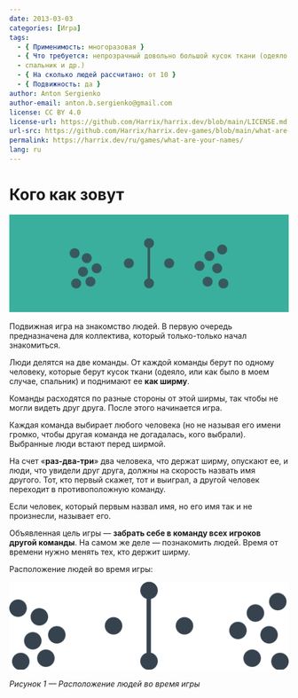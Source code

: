 ```yaml
---
date: 2013-03-03
categories: [Игра]
tags:
  - { Применимость: многоразовая }
  - { Что требуется: непрозрачный довольно большой кусок ткани (одеяло }
  - спальник и др.)
  - { На сколько людей рассчитано: от 10 }
  - { Подвижность: да }
author: Anton Sergienko
author-email: anton.b.sergienko@gmail.com
license: CC BY 4.0
license-url: https://github.com/Harrix/harrix.dev/blob/main/LICENSE.md
url-src: https://github.com/Harrix/harrix.dev-games/blob/main/what-are-your-names/what-are-your-names.md
permalink: https://harrix.dev/ru/games/what-are-your-names/
lang: ru
---
```


# Кого как зовут

![Featured image](featured-image.svg)

Подвижная игра на знакомство людей. В первую очередь предназначена для коллектива, который только-только начал знакомиться.

Люди делятся на две команды. От каждой команды берут по одному человеку, которые берут кусок ткани (одеяло, или как было в моем случае, спальник) и поднимают ее **как ширму**.

Команды расходятся по разные стороны от этой ширмы, так чтобы не могли видеть друг друга. После этого начинается игра.

Каждая команда выбирает любого человека (но не называя его имени громко, чтобы другая команда не догадалась, кого выбрали). Выбранные люди встают перед ширмой.

На счет «**раз-два-три**» два человека, что держат ширму, опускают ее, и люди, что увидели друг друга, должны на скорость назвать имя другого. Тот, кто первый скажет, тот и выиграл, а другой человек переходит в противоположную команду.

Если человек, который первым назвал имя, но его имя так и не произнесли, называет его.

Объявленная цель игры — **забрать себе в команду всех игроков другой команды**. На самом же деле — познакомить людей. Время от времени нужно менять тех, кто держит ширму.

Расположение людей во время игры:

![Расположение людей во время игры](img/game.svg)

_Рисунок 1 — Расположение людей во время игры_

